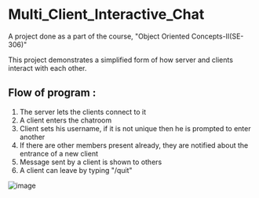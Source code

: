 # Multi_Client_Interactive_Chat
A project done as a part of the course, "Object Oriented Concepts-II(SE-306)"

This project demonstrates a simplified form of how server and clients interact with
each other.

## Flow of program : 
1. The server lets the clients connect to it
2. A client enters the chatroom
2. Client sets his username, if it is not unique then he is prompted to enter another
4. If there are other members present already, they are notified about the entrance
of a new client
5. Message sent by a client is shown to others
6. A client can leave by typing "/quit"

![image](https://user-images.githubusercontent.com/64961018/164960626-e719b3fc-8539-4a62-ac47-68b01e623121.png)

